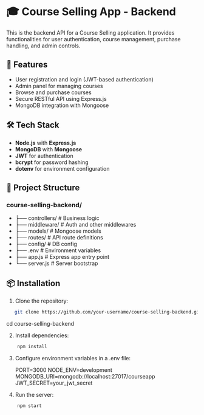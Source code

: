 # 🎓 Course Selling App - Backend

This is the backend API for a Course Selling application. It provides functionalities for user authentication, course management, purchase handling, and admin controls.

## 🚀 Features

- User registration and login (JWT-based authentication)
- Admin panel for managing courses
- Browse and purchase courses
- Secure RESTful API using Express.js
- MongoDB integration with Mongoose

## 🛠️ Tech Stack

- **Node.js** with **Express.js**
- **MongoDB** with **Mongoose**
- **JWT** for authentication
- **bcrypt** for password hashing
- **dotenv** for environment configuration

## 📁 Project Structure

### course-selling-backend/

- ├── controllers/ # Business logic
- ├── middleware/ # Auth and other middlewares
- ├── models/ # Mongoose models
- ├── routes/ # API route definitions
- ├── config/ # DB config
- ├── .env # Environment variables
- ├── app.js # Express app entry point
- └── server.js # Server bootstrap



## 📦 Installation

1. Clone the repository:
```bash
   git clone https://github.com/your-username/course-selling-backend.git
```
   cd course-selling-backend

2. Install dependencies:
```bash
    npm install
```

3. Configure environment variables in a .env file:

    PORT=3000 
    NODE_ENV=development
    MONGODB_URI=mongodb://localhost:27017/courseapp
    JWT_SECRET=your_jwt_secret

4. Run the server:
```bash
    npm start
```